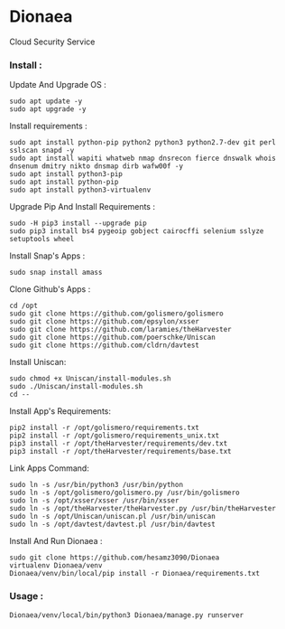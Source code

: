 # Dionaea
Cloud Security Service

### Install :

Update And Upgrade OS :

```
sudo apt update -y
sudo apt upgrade -y
```

Install requirements :

```
sudo apt install python-pip python2 python3 python2.7-dev git perl sslscan snapd -y
sudo apt install wapiti whatweb nmap dnsrecon fierce dnswalk whois dnsenum dmitry nikto dnsmap dirb wafw00f -y
sudo apt install python3-pip
sudo apt install python-pip
sudo apt install python3-virtualenv
```

Upgrade Pip And Install Requirements :

```
sudo -H pip3 install --upgrade pip
sudo pip3 install bs4 pygeoip gobject cairocffi selenium sslyze setuptools wheel
```

Install Snap's Apps :

```
sudo snap install amass
```

Clone Github's Apps :

```
cd /opt
sudo git clone https://github.com/golismero/golismero
sudo git clone https://github.com/epsylon/xsser
sudo git clone https://github.com/laramies/theHarvester
sudo git clone https://github.com/poerschke/Uniscan
sudo git clone https://github.com/cldrn/davtest
```


Install Uniscan:
```
sudo chmod +x Uniscan/install-modules.sh
sudo ./Uniscan/install-modules.sh
cd --
```


Install App's Requirements:

```
pip2 install -r /opt/golismero/requirements.txt
pip2 install -r /opt/golismero/requirements_unix.txt
pip3 install -r /opt/theHarvester/requirements/dev.txt
pip3 install -r /opt/theHarvester/requirements/base.txt
```

Link Apps Command:

```
sudo ln -s /usr/bin/python3 /usr/bin/python
sudo ln -s /opt/golismero/golismero.py /usr/bin/golismero
sudo ln -s /opt/xsser/xsser /usr/bin/xsser
sudo ln -s /opt/theHarvester/theHarvester.py /usr/bin/theHarvester
sudo ln -s /opt/Uniscan/uniscan.pl /usr/bin/uniscan
sudo ln -s /opt/davtest/davtest.pl /usr/bin/davtest
```

Install And Run Dionaea :

````
sudo git clone https://github.com/hesamz3090/Dionaea
virtualenv Dionaea/venv
Dionaea/venv/bin/local/pip install -r Dionaea/requirements.txt
````

### Usage :
````
Dionaea/venv/local/bin/python3 Dionaea/manage.py runserver
````

